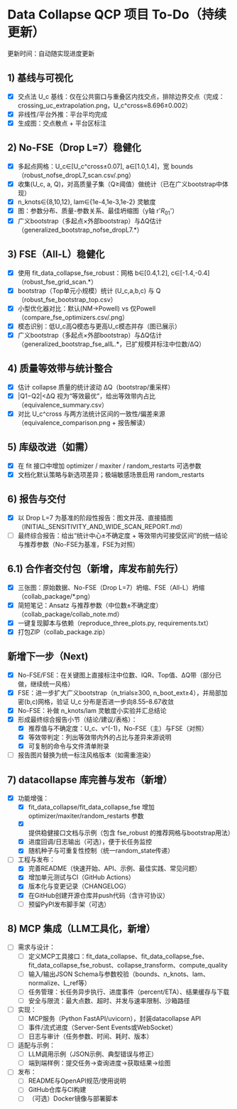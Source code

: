 # Data Collapse QCP 项目 To-Do（持续更新）

更新时间：自动随实现进度更新

## 1) 基线与可视化
- [x] 交点法 U_c 基线：仅在公共窗口与重叠区内找交点，排除边界交点（完成：crossing_uc_extrapolation.png，U_c^cross≈8.696±0.002）
- [x] 非线性/平台外推：平台平均完成
- [x] 生成图：交点散点 + 平台区标注

## 2) No-FSE（Drop L=7）稳健化
- [x] 多起点网格：U_c∈[U_c^cross±0.07], a∈[1.0,1.4]，宽 bounds（robust_nofse_dropL7_scan.csv/.png）
- [x] 收集(U_c, a, Q)，对高质量子集（Q≥阈值）做统计（已在广义bootstrap中体现）
- [x] n_knots∈{8,10,12}, lam∈{1e-4,1e-3,1e-2} 灵敏度
- [x] 图：参数分布、质量-参数关系、最佳坍缩图（y轴 r'$R_{01}$'）
- [x] 广义bootstrap（多起点×外部bootstrap）与ΔQ估计（generalized_bootstrap_nofse_dropL7.*）

## 3) FSE（All-L）稳健化
- [x] 使用 fit_data_collapse_fse_robust：网格 b∈[0.4,1.2], c∈[-1.4,-0.4]（robust_fse_grid_scan.*）
- [x] bootstrap（Top单元小规模）统计 (U_c,a,b,c) 与 Q（robust_fse_bootstrap_top.csv）
- [x] 小型优化器对比：默认(NM→Powell) vs 仅Powell（compare_fse_optimizers.csv/.png）
- [x] 模态识别：低U_c高Q模态与更高U_c模态并存（图已展示）
- [x] 广义bootstrap（多起点×外部bootstrap）与ΔQ估计（generalized_bootstrap_fse_allL.*，已扩规模并标注中位数/ΔQ）

## 4) 质量等效带与统计整合
- [x] 估计 collapse 质量的统计波动 ΔQ（bootstrap/重采样）
- [x] |Q1−Q2|<ΔQ 视为“等效最优”，给出等效带内占比（equivalence_summary.csv）
- [x] 对比 U_c^cross 与两方法统计区间的一致性/偏差来源（equivalence_comparison.png + 报告解读）

## 5) 库级改进（如需）
- [x] 在 fit 接口中增加 optimizer / maxiter / random_restarts 可选参数
- [x] 文档化默认策略与新选项差异；极端敏感场景启用 random_restarts

## 6) 报告与交付
- [x] 以 Drop L=7 为基准的阶段性报告：图文并茂、直接插图（INITIAL_SENSITIVITY_AND_WIDE_SCAN_REPORT.md）
- [ ] 最终综合报告：给出“统计中心±不确定度 + 等效带内可接受区间”的统一结论与推荐参数（No-FSE为基准，FSE为对照）

## 6.1) 合作者交付包（新增，库发布前先行）
- [x] 三张图：原始数据、No-FSE（Drop L=7）坍缩、FSE（All-L）坍缩（collab_package/*.png）
- [x] 简短笔记：Ansatz 与推荐参数（中位数±不确定度）（collab_package/collab_note.md）
- [x] 一键复现脚本与依赖（reproduce_three_plots.py, requirements.txt）
- [x] 打包ZIP（collab_package.zip）

## 新增下一步（Next)
- [x] No-FSE/FSE：在关键图上直接标注中位数、IQR、Top值、ΔQ带（部分已做，继续统一风格）
- [x] FSE：进一步扩大广义bootstrap（n_trials≥300, n_boot_ext≥4），并局部加密(b,c)网格，验证 U_c 分布是否进一步向8.55–8.67收敛
- [x] No-FSE：补做 n_knots/lam 灵敏度小实验并汇总结论
- [x] 形成最终综合报告小节（结论/建议/表格）：
  - [x] 推荐值与不确定度：U_c、ν^(-1)，No-FSE（主）与FSE（对照）
  - [x] 等效带判定：列出等效带内外的占比与差异来源说明
  - [x] 可复制的命令与文件清单附录
- [ ] 报告图片替换为统一标注风格版本（如需重渲染）

## 7) datacollapse 库完善与发布（新增）
- [x] 功能增强：
  - [x] fit_data_collapse/fit_data_collapse_fse 增加 optimizer/maxiter/random_restarts 参数
  - [x] 提供稳健接口文档与示例（包含 fse_robust 的推荐网格与bootstrap用法）
  - [x] 进度回调/日志输出（可选），便于长任务监控
  - [x] 随机种子与可重复性控制（统一random_state传递）
- [ ] 工程与发布：
  - [x] 完善README（快速开始、API、示例、最佳实践、常见问题）
  - [x] 增加单元测试与CI（GitHub Actions）
  - [x] 版本化与变更记录（CHANGELOG）
  - [x] 在GitHub创建开源仓库并push代码（含许可协议）
  - [ ] 预留PyPI发布脚手架（可选）

## 8) MCP 集成（LLM工具化，新增）
- [ ] 需求与设计：
  - [ ] 定义MCP工具接口：fit_data_collapse、fit_data_collapse_fse、fit_data_collapse_fse_robust、collapse_transform、compute_quality
  - [ ] 输入/输出JSON Schema与参数校验（bounds、n_knots、lam、normalize、L_ref等）
  - [ ] 任务管理：长任务异步执行、进度事件（percent/ETA）、结果缓存与下载
  - [ ] 安全与限流：最大点数、超时、并发与速率限制、沙箱路径
- [ ] 实现：
  - [ ] MCP服务（Python FastAPI/uvicorn），封装datacollapse API
  - [ ] 事件/流式进度（Server-Sent Events或WebSocket）
  - [ ] 日志与审计（任务参数、时间、耗时、版本）
- [ ] 适配与示例：
  - [ ] LLM调用示例（JSON示例、典型错误与修正）
  - [ ] 端到端样例：提交任务→查询进度→获取结果→绘图
- [ ] 发布：
  - [ ] README与OpenAPI规范/使用说明
  - [ ] GitHub仓库与CI构建
  - [ ] （可选）Docker镜像与部署脚本 
